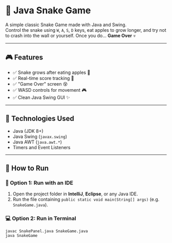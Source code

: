 # 🐍 Java Snake Game

A simple classic Snake Game made with Java and Swing.  
Control the snake using `W`, `A`, `S`, `D` keys, eat apples to grow longer, and try not to crash into the wall or yourself. Once you do... **Game Over** 💀

---

## 🎮 Features

- ✅ Snake grows after eating apples 🍎  
- ✅ Real-time score tracking 🧮  
- ✅ "Game Over" screen 😵  
- ✅ WASD controls for movement 🎮  
- ✅ Clean Java Swing GUI ✨  

---

## 🧰 Technologies Used

- Java (JDK 8+)
- Java Swing (`javax.swing`)
- Java AWT (`java.awt.*`)
- Timers and Event Listeners

---

## 🚀 How to Run

### 🔧 Option 1: Run with an IDE

1. Open the project folder in **IntelliJ**, **Eclipse**, or any Java IDE.
2. Run the file containing `public static void main(String[] args)` (e.g. `SnakeGame.java`).

### 💻 Option 2: Run in Terminal

```bash
javac SnakePanel.java SnakeGame.java
java SnakeGame
